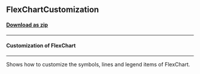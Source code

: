 ## FlexChartCustomization
#### [Download as zip](https://grapecity.github.io/DownGit/#/home?url=https://github.com/GrapeCity/ComponentOne-WPF-Samples/tree/master/NET_4.6.2/C1.WPF.FlexChart/CS/FlexChartCustomization)
____
#### Customization of FlexChart
____
Shows how to customize the symbols, lines and legend items of FlexChart.
